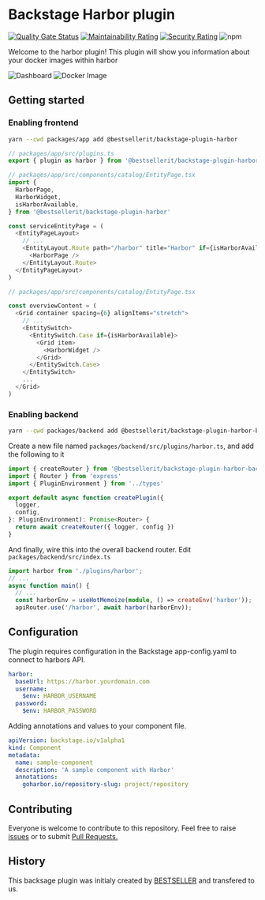 # Backstage Harbor plugin

[![Quality Gate Status](https://sonarcloud.io/api/project_badges/measure?project=container-registry_backstage-plugin-harbor&metric=alert_status)](https://sonarcloud.io/summary/new_code?id=container-registry_backstage-plugin-harbor)
[![Maintainability Rating](https://sonarcloud.io/api/project_badges/measure?project=container-registry_backstage-plugin-harbor&metric=sqale_rating)](https://sonarcloud.io/summary/new_code?id=container-registry_backstage-plugin-harbor)
[![Security Rating](https://sonarcloud.io/api/project_badges/measure?project=container-registry_backstage-plugin-harbor&metric=security_rating)](https://sonarcloud.io/summary/new_code?id=container-registry_backstage-plugin-harbor)
![npm](https://img.shields.io/npm/dt/@bestsellerit/backstage-plugin-harbor)

Welcome to the harbor plugin!
This plugin will show you information about your docker images within harbor

![Dashboard](docs/img/dashboard.png)
![Docker Image](docs/img/widget.png)

## Getting started

### Enabling frontend

```bash
yarn --cwd packages/app add @bestsellerit/backstage-plugin-harbor
```

```ts
// packages/app/src/plugins.ts
export { plugin as harbor } from '@bestsellerit/backstage-plugin-harbor'
```

```ts
// packages/app/src/components/catalog/EntityPage.tsx
import {
  HarborPage,
  HarborWidget,
  isHarborAvailable,
} from '@bestsellerit/backstage-plugin-harbor'

const serviceEntityPage = (
  <EntityPageLayout>
    // ...
    <EntityLayout.Route path="/harbor" title="Harbor" if={isHarborAvailable}>
      <HarborPage />
    </EntityLayout.Route>
  </EntityPageLayout>
)
```

```ts
// packages/app/src/components/catalog/EntityPage.tsx

const overviewContent = (
  <Grid container spacing={6} alignItems="stretch">
    // ...
    <EntitySwitch>
      <EntitySwitch.Case if={isHarborAvailable}>
        <Grid item>
          <HarborWidget />
        </Grid>
      </EntitySwitch.Case>
    </EntitySwitch>
    ...
  </Grid>
)
```

### Enabling backend

```bash
yarn --cwd packages/backend add @bestsellerit/backstage-plugin-harbor-backend
```

Create a new file named `packages/backend/src/plugins/harbor.ts`, and add the following to it

```ts
import { createRouter } from '@bestsellerit/backstage-plugin-harbor-backend'
import { Router } from 'express'
import { PluginEnvironment } from '../types'

export default async function createPlugin({
  logger,
  config,
}: PluginEnvironment): Promise<Router> {
  return await createRouter({ logger, config })
}
```

And finally, wire this into the overall backend router. Edit `packages/backend/src/index.ts`

```ts
import harbor from './plugins/harbor';
// ...
async function main() {
  // ...
  const harborEnv = useHotMemoize(module, () => createEnv('harbor'));
  apiRouter.use('/harbor', await harbor(harborEnv));

```

## Configuration

The plugin requires configuration in the Backstage app-config.yaml to connect to harbors API.

```yaml
harbor:
  baseUrl: https://harbor.yourdomain.com
  username:
    $env: HARBOR_USERNAME
  password:
    $env: HARBOR_PASSWORD
```

Adding annotations and values to your component file.

```yaml
apiVersion: backstage.io/v1alpha1
kind: Component
metadata:
  name: sample-component
  description: 'A sample component with Harbor'
  annotations:
    goharbor.io/repository-slug: project/repository
```

## Contributing

Everyone is welcome to contribute to this repository. Feel free to raise [issues](https://github.com/BESTSELLER/backstage-plugin-harbor/issues) or to submit [Pull Requests.](https://github.com/BESTSELLER/backstage-plugin-harbor/pulls)

## History

This backsage plugin was initialy created by [BESTSELLER](https://github.com/BESTSELLER) and transfered to us.
